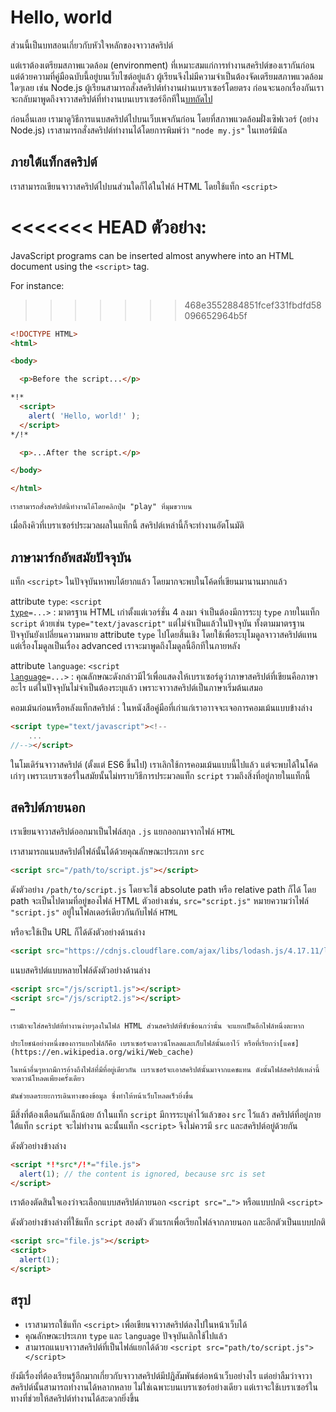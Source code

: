 # Hello, world

ส่วนนี้เป็นบทสอนเกี่ยวกับหัวใจหลักของจาวาสคริปต์

แต่เราต้องเตรียมสภาพแวดล้อม (environment) ที่เหมาะสมแก่การทำงานสคริปต์ของเรากันก่อน แต่ด้วยความที่คู่มือฉบับนี้อยู่บนเว็บไซต์อยู่แล้ว ผู้เรียนจึงไม่มีความจำเป็นต้องจัดเตรียมสภาพแวดล้อมใดๆเลย เช่น Node.js ผู้เรียนสามารถสั่งสคริปต์ทำงานผ่านเบราเซอร์โดยตรง ก่อนจะนอกเรื่องกันเราจะกลับมาพูดถึงจาวาสคริปต์ที่ทำงานบนเบราเซอร์อีกทีใน[บทถัดไป]((/ui))

ก่อนอื่นเลย เรามาดูวิธีการแนบสคริปต์ไปบนเว็บเพจกันก่อน โดยที่สภาพแวดล้อมฝั่งเซิฟเวอร์ (อย่าง Node.js) เราสามารถสั่งสคริปต์ทำงานได้โดยการพิมพ์ว่า `"node my.js"` ในเทอร์มินัล

## ภายใต้แท็กสคริปต์

เราสามารถเขียนจาวาสคริปต์ไปบนส่วนใดก็ได้ในไฟล์ HTML โดยใช้แท็ก `<script>`

<<<<<<< HEAD
ตัวอย่าง:
=======
JavaScript programs can be inserted almost anywhere into an HTML document using the `<script>` tag.

For instance:
>>>>>>> 468e3552884851fcef331fbdfd58096652964b5f

```html run height=100
<!DOCTYPE HTML>
<html>

<body>

  <p>Before the script...</p>

*!*
  <script>
    alert( 'Hello, world!' );
  </script>
*/!*

  <p>...After the script.</p>

</body>

</html>
```

```online
เราสามารถสั่งสคริปต์นี้ทำงานได้โดยคลิกปุ่ม "play" ที่มุมขวาบน
```

เมื่อถึงคิวที่เบราเซอร์ประมวลผลในแท็กนี้ สคริปต์เหล่านี้ก็จะทำงานอัตโนมัติ

## ภาษามาร์กอัพสมัยปัจจุบัน

แท็ก `<script>` ในปัจจุบันหาพบได้ยากแล้ว โดยมากจะพบในโค้ดที่เขียนมานานมากแล้ว

attribute `type`: <code>&lt;script <u>type</u>=...&gt;</code>
: มาตรฐาน HTML เก่าตั้งแต่เวอร์ชั่น 4 ลงมา จำเป็นต้องมีการระบุ `type` ภายในแท็ก `script` ด้วยเช่น `type="text/javascript"` แต่ไม่จำเป็นแล้วในปัจจุบัน ทั้งตามมาตรฐานปัจจุบันยังเปลี่ยนความหมาย attribute `type` ไปโดยสิ้นเชิง โดยใช้เพื่อระบุโมดูลจาวาสคริปต์แทน แต่เรื่องโมดูลเป็นเรื่อง advanced เราจะมาพูดถึงโมดูลนี้อีกทีในภายหลัง

attribute `language`: <code>&lt;script <u>language</u>=...&gt;</code>
: คุณลักษณะดังกล่าวมีไว้เพื่อแสดงให้เบราเซอร์ดูว่าภาษาสคริปต์ที่เขียนคือภาษาอะไร แต่ในปัจจุบันไม่จำเป็นต้องระบุแล้ว เพราะจาวาสคริปต์เป็นภาษาเริ่มต้นเสมอ

คอมเม้นก่อนหรือหลังแท็กสคริปต์
: ในหนังสือคู่มือที่เก่าแก่เราอาาจจะเจอการคอมเม้นแบบข้างล่าง

  ```html no-beautify
  <script type="text/javascript"><!--
      ...
  //--></script>
  ```

ในโมเดิร์นจาวาสคริปต์ (ตั้งแต่ ES6 ขึ้นไป) เราเลิกใช้การคอมเม้นแบบนี้ไปแล้ว แต่จะพบได้ในโค้ดเก่าๆ เพราะเบราเซอร์ในสมัยนั้นไม่ทราบวิธีการประมวลแท็ก `script` รวมถึงสิ่งที่อยู่ภายในแท็กนี้

## สคริปต์ภายนอก

เราเขียนจาวาสคริปต์ออกมาเป็นไฟล์สกุล `.js` แยกออกมาจากไฟล์ `HTML`

เราสามารถแนบสคริปต์ไฟล์นั้นได้ด้วยคุณลักษณะประเภท `src`

```html
<script src="/path/to/script.js"></script>
```

ดังตัวอย่าง `/path/to/script.js` โดยจะใช้ absolute path หรือ relative path ก็ได้ โดย path จะเป็นไปตามที่อยู่ของไฟล์ HTML ตัวอย่างเช่น, `src="script.js"` หมายความว่าไฟล์ `"script.js"` อยู่ในโฟลเดอร์เดียวกันกับไฟล์ `HTML`

หรือจะใช้เป็น URL ก็ได้ดังตัวอย่างด้านล่าง

```html
<script src="https://cdnjs.cloudflare.com/ajax/libs/lodash.js/4.17.11/lodash.js"></script>
```

แนบสคริปต์แบบหลายไฟล์ดังตัวอย่างด้านล่าง

```html
<script src="/js/script1.js"></script>
<script src="/js/script2.js"></script>
…
```

```smart
เรามักจะใส่สคริปต์ที่ทำงานง่ายๆลงในไฟล์ HTML ส่วนสคริปต์ที่ซับซ้อนกว่านั้น จะแยกเป็นอีกไฟล์หนึ่งตะหาก

ประโยชน์อย่างหนึ่งของการแยกไฟล์ก็คือ เบราเซอร์จะดาวน์โหลดและเก็บไฟล์นั้นเอาไว้ หรือที่เรียกว่า[แคช](https://en.wikipedia.org/wiki/Web_cache)

ในหน้าอื่นๆหากมีการอ้างถึงไฟล์ที่มีที่อยู่เดียวกัน เบราเซอร์จะเอาสคริปต์นั้นมาจากแคชแทน ดังนั้นไฟล์สคริปต์เหล่านี้จะดาวน์โหลดเพียงครั้งเดียว

มันช่วยลดระยะการเดินทางของข้อมูล ซึ่งทำให้หน้าเว็บโหลดเร็วยิ่งขึ้น
```

มีสิ่งที่ต้องเตือนกันเล็กน้อย ถ้าในแท็ก `script` มีการระบุค่าไว้แล้วของ `src` ไว้แล้ว สคริปต์ที่อยู่ภายใต้แท็ก `script` จะไม่ทำงาน
ฉะนั้นแท็ก `<script>` จึงไม่ควรมี `src` และสคริปต์อยู่ด้วยกัน

ดังตัวอย่างข้างล่าง

```html
<script *!*src*/!*="file.js">
  alert(1); // the content is ignored, because src is set
</script>
```

เราต้องตัดสินใจเองว่าจะเลือกแบบสคริปต์ภายนอก `<script src="…">` หรือแบบปกติ `<script>`

ดังตัวอย่างข้างล่างที่ใช้แท็ก `script` สองตัว ตัวแรกเพื่อเรียกไฟล์จากภายนอก และอีกตัวเป็นแบบปกติ

```html
<script src="file.js"></script>
<script>
  alert(1);
</script>
```

## สรุป

- เราสามารถใช้แท็ก `<script>` เพื่อเขียนจาวาสคริปต์ลงไปในหน้าเว็บได้
- คุณลักษณะประเภท `type` และ `language` ปัจจุบันเลิกใช้ไปแล้ว
- สามารถแนบจาวาสคริปต์ที่เป็นไฟล์แยกได้ด้วย `<script src="path/to/script.js"></script>`

ยังมีเรื่องที่ต้องเรียนรู้อีกมากเกี่ยวกับจาวาสคริปต์มีปฎิสัมพันธ์ต่อหน้าเว็บอย่างไร แต่อย่าลืมว่าจาวาสคริปต์นั้นสามารถทำงานได้หลากหลาย ไม่ใช่เฉพาะบนเบราเซอร์อย่างเดียว แต่เราจะใช้เบราเซอร์ในทางที่ช่วยให้สคริปต์ทำงานได้สะดวกยิ่งขึ้น
